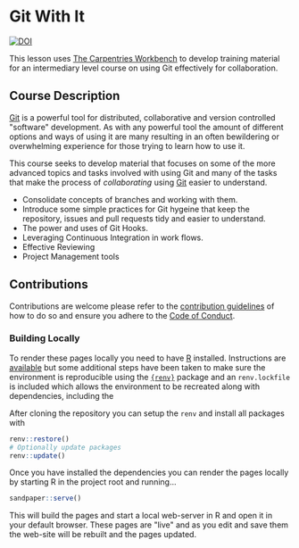# Git With It

[![DOI](https://zenodo.org/badge/DOI/10.5281/zenodo.15498183.svg)](https://doi.org/10.5281/zenodo.15498183)

This lesson uses [The Carpentries Workbench][workbench] to develop training material for an intermediary level course on
using Git effectively for collaboration.

## Course Description

[Git][git] is a powerful tool for distributed, collaborative and version controlled "software" development. As with any
powerful tool the amount of different options and ways of using it are many resulting in an often bewildering or
overwhelming experience for those trying to learn how to use it.

This course seeks to develop material that focuses on some of the more advanced topics and tasks involved with using Git
and many of the tasks that make the process of _collaborating_ using [Git][git] easier to understand.

+ Consolidate concepts of branches and working with them.
+ Introduce some simple practices for Git hygeine that keep the repository, issues and pull requests tidy and easier to
  understand.
+ The power and uses of Git Hooks.
+ Leveraging Continuous Integration in work flows.
+ Effective Reviewing
+ Project Management tools

## Contributions

Contributions are welcome please refer to the [contribution guidelines](CONTRIBUTING.md) of how to do so and ensure you
adhere to the [Code of Conduct](CODE_OF_CONDUCT.md).

### Building Locally

To render these pages locally you need to have [R][r] installed. Instructions are
[available](https://carpentries.github.io/workbench/#installation) but some additional steps have been taken to make
sure the environment is reproducible using the [`{renv}`](https://rstudio.github.io/renv/articles/renv.html) package and
an `renv.lockfile` is included which allows the environment to be recreated along with dependencies, including the

After cloning the repository you can setup the `renv` and install all packages with

``` r
renv::restore()
# Optionally update packages
renv::update()
```

Once you have installed the dependencies you can render the pages locally by starting R in the project root and
running...

``` r
sandpaper::serve()
```

This will build the pages and start a local web-server in R and open it in your default browser. These pages are "live"
and as you edit and save them the web-site will be rebuilt and the pages updated.

[git]: https://git-scm.com
[r]: https://www.r-project.org/
[workbench]: https://carpentries.github.io/workbench/
